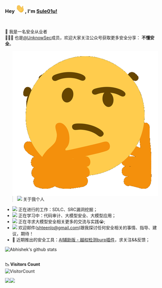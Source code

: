 ### Hey <img src="https://raw.githubusercontent.com/ABSphreak/ABSphreak/master/gifs/Hi.gif" width="30px">, I'm [Sule01u!](https://suleo.wang) 
<br />

🚀 我是一名安全从业者 <br />
🙍🏽‍♂️ 也是[@UnknowSec](https://github.com/Unkn0wSec)成员，欢迎大家关注公众号获取更多安全分享： **不懂安全**。

  <img align="right" alt="GIF" src="https://github.com/deut-erium/deut-erium/raw/master/assets/hmm.gif" />
  
> **<img src="https://media.giphy.com/media/ObNTw8Uzwy6KQ/giphy.gif" width="30px">&nbsp;关于我个人**

- <img src="https://media.giphy.com/media/j1sGG7gbue5o2gS31X/giphy.gif" width="30px">&nbsp;正在进行的工作：SDLC、SRC漏洞挖掘；
- <img src="https://media.giphy.com/media/gicLJtvYJlEh0LSdCl/giphy.gif" width="30px">&nbsp;正在学习中：代码审计、大模型安全、大模型应用；
- <img src="https://media.giphy.com/media/1AgViXhq0ZzOZyYfHV/giphy.gif" width="30px">&nbsp;正在寻求大模型安全相关更多的交流与实践😭;
- <img src="https://media.giphy.com/media/1Bek3O06EXr6YaBcLy/giphy.gif" width="30px">&nbsp;欢迎邮件(shteenlo@gmail.com)跟我探讨任何安全相关的事情、指导、建议，期待！
- 🌟 近期推出的安全工具：[AI辅助版 - 越权检测burp插件](https://github.com/sule01u/AutorizePro)，求关注&&反馈；


![Abhishek's github stats](https://github-readme-stats.vercel.app/api?username=sule01u&show_icons=true&hide_border=true)

<br>**📉 Visitors Count**  
![VisitorCount](https://profile-counter.glitch.me/{sanchitvj}/count.svg)

<a href="https://github.com/sule01u/AutorizePro">
  <img align="left" src="https://github-readme-stats.vercel.app/api/pin/?username=sule01u&repo=AutorizePro" />
</a>

<a href="https://github.com/sule01u/SBSCAN">
  <img align="left" src="https://github-readme-stats.vercel.app/api/pin/?username=sule01u&repo=SBSCAN" />
</a>
